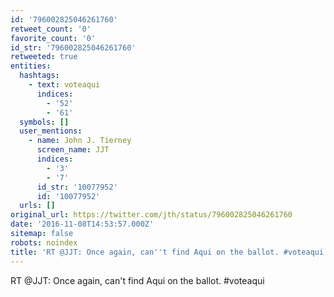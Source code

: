 ```yaml
---
id: '796002825046261760'
retweet_count: '0'
favorite_count: '0'
id_str: '796002825046261760'
retweeted: true
entities:
  hashtags:
    - text: voteaqui
      indices:
        - '52'
        - '61'
  symbols: []
  user_mentions:
    - name: John J. Tierney
      screen_name: JJT
      indices:
        - '3'
        - '7'
      id_str: '10077952'
      id: '10077952'
  urls: []
original_url: https://twitter.com/jth/status/796002825046261760
date: '2016-11-08T14:53:57.000Z'
sitemap: false
robots: noindex
title: 'RT @JJT: Once again, can''t find Aqui on the ballot. #voteaqui'
---
```


RT @JJT: Once again, can't find Aqui on the ballot. #voteaqui